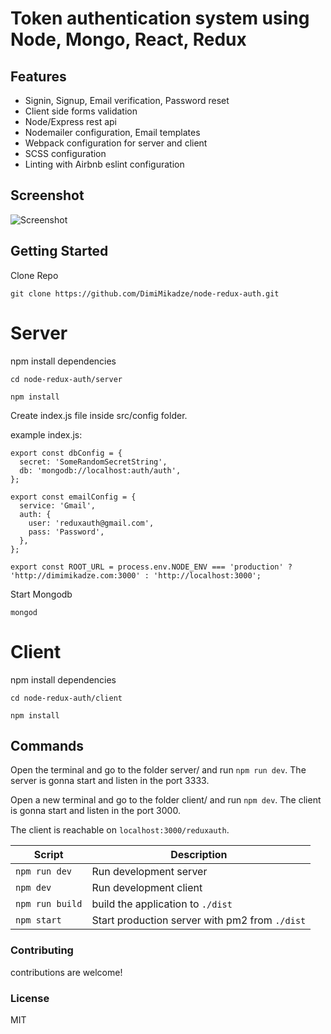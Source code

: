 # Token authentication system using Node, Mongo, React, Redux

## Features

- Signin, Signup, Email verification, Password reset
- Client side forms validation
- Node/Express rest api
- Nodemailer configuration, Email templates
- Webpack configuration for server and client
- SCSS configuration
- Linting with Airbnb eslint configuration

## Screenshot

![Screenshot](/client/static/images/screenshot.png)

## Getting Started

Clone Repo

````
git clone https://github.com/DimiMikadze/node-redux-auth.git
````

# Server

npm install dependencies

````
cd node-redux-auth/server

npm install
````

Create index.js file inside src/config folder.

example index.js:

````
export const dbConfig = {
  secret: 'SomeRandomSecretString',
  db: 'mongodb://localhost:auth/auth',
};

export const emailConfig = {
  service: 'Gmail',
  auth: {
    user: 'reduxauth@gmail.com',
    pass: 'Password',
  },
};

export const ROOT_URL = process.env.NODE_ENV === 'production' ? 'http://dimimikadze.com:3000' : 'http://localhost:3000';

````

Start Mongodb

````
mongod
````

# Client

npm install dependencies

````
cd node-redux-auth/client

npm install
````

Commands
--------

Open the terminal and go to the folder server/ and run `npm run dev`. The server is gonna start and listen in the port 3333.

Open a new terminal and go to the folder client/ and run `npm dev`. The client is gonna start and listen in the port 3000.

The client is reachable on `localhost:3000/reduxauth`.

|Script|Description|
|---|---|
|`npm run dev`| Run development server |
|`npm dev`| Run development client |
|`npm run build`| build the application to `./dist`|
|`npm start`| Start production server with pm2 from `./dist`|

### Contributing

contributions are welcome!

### License

MIT
